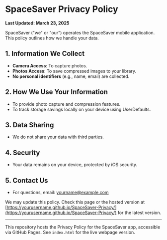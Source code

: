 # SpaceSaver Privacy Policy

**Last Updated: March 23, 2025**

SpaceSaver ("we" or "our") operates the SpaceSaver mobile application. This policy outlines how we handle your data.

## 1. Information We Collect
- **Camera Access**: To capture photos.
- **Photos Access**: To save compressed images to your library.
- **No personal identifiers** (e.g., name, email) are collected.

## 2. How We Use Your Information
- To provide photo capture and compression features.
- To track storage savings locally on your device using UserDefaults.

## 3. Data Sharing
- We do not share your data with third parties.

## 4. Security
- Your data remains on your device, protected by iOS security.

## 5. Contact Us
- For questions, email: yourname@example.com

We may update this policy. Check this page or the hosted version at [https://yourusername.github.io/SpaceSaver-Privacy/](https://yourusername.github.io/SpaceSaver-Privacy/) for the latest version.

---

This repository hosts the Privacy Policy for the SpaceSaver app, accessible via GitHub Pages. See `index.html` for the live webpage version.

